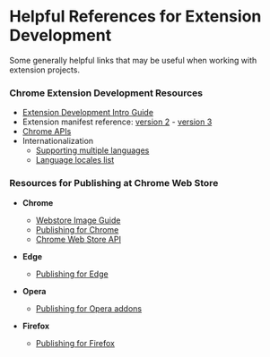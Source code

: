 # Helpful References for Extension Development

Some generally helpful links that may be useful when working with extension projects.

### Chrome Extension Development Resources

- [Extension Development Intro Guide](https://developer.chrome.com/extensions/getstarted)
- Extension manifest reference: [version 2](https://developer.chrome.com/extensions/manifest) - [version 3](https://developer.chrome.com/docs/extensions/mv3/intro/)
- [Chrome APIs](https://developer.chrome.com/extensions/api_index)
- Internationalization
  - [Supporting multiple languages](https://developer.chrome.com/extensions/i18n)
  - [Language locales list](https://developers.google.com/admin-sdk/directory/v1/languages)

### Resources for Publishing at Chrome Web Store

- **Chrome**
    - [Webstore Image Guide](https://developer.chrome.com/webstore/images)
    - [Publishing for Chrome](https://developer.chrome.com/webstore/publish)
    - [Chrome Web Store API](https://developer.chrome.com/webstore/api_index)

- **Edge**
    - [Publishing for Edge](https://docs.microsoft.com/en-us/microsoft-edge/extensions-chromium/publish/publish-extension)

- **Opera**
    - [Publishing for Opera addons](https://dev.opera.com/extensions/publishing-guidelines/)

- **Firefox**
    - [Publishing for Firefox](https://extensionworkshop.com/documentation/publish/submitting-an-add-on/)
